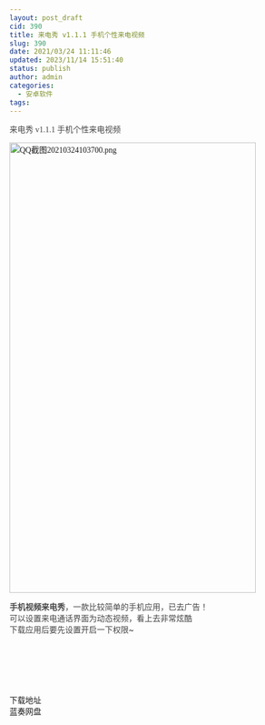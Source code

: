 ```yaml
---
layout: post_draft
cid: 390
title: 来电秀 v1.1.1 手机个性来电视频
slug: 390
date: 2021/03/24 11:11:46
updated: 2023/11/14 15:51:40
status: publish
author: admin
categories: 
  - 安卓软件
tags: 
---
```



<div alt="潮男心博客 www.cnx0.com" >
				<p>
	<span style='color:#444444;font-family:"font-size:16px;font-weight:700;white-space:normal;background-color:#FFFFFF;'>来电秀 v1.1.1 手机个性来电视频</span>
</p>
<p>
	<span style='color:#444444;font-family:"font-size:16px;font-weight:700;white-space:normal;background-color:#FFFFFF;'><a target="_blank" href="https://dbg123.xyz/content/uploadfile/202103/27de1616553447.png" id="ematt:25699"><img src="https://dbg123.xyz/content/uploadfile/202103/27de1616553447.png" title="点击查看原图" alt="QQ截图20210324103700.png" border="0" width="434" height="792"></a><br></span>
</p>
<p>
	<span style='color:#444444;font-family:"font-size:16px;font-weight:700;white-space:normal;background-color:#FFFFFF;'><span style='overflow-wrap:break-word;color:#444444;font-family:-apple-system, BlinkMacSystemFont, "white-space:normal;background-color:#FFFFFF;font-size:small;'><span style="overflow-wrap:break-word;font-weight:700;">手机视频来电秀</span>，一款比较简单的手机应用，已去广告！</span><br style='overflow-wrap:break-word;color:#444444;font-family:-apple-system, BlinkMacSystemFont, "font-size:14px;white-space:normal;background-color:#FFFFFF;'><span style='overflow-wrap:break-word;color:#444444;font-family:-apple-system, BlinkMacSystemFont, "white-space:normal;background-color:#FFFFFF;font-size:small;'>可以设置</span><span style='overflow-wrap:break-word;color:#444444;font-family:-apple-system, BlinkMacSystemFont, "white-space:normal;background-color:#FFFFFF;font-size:small;'>来电</span><span style='overflow-wrap:break-word;color:#444444;font-family:-apple-system, BlinkMacSystemFont, "white-space:normal;background-color:#FFFFFF;font-size:small;'>通话界面为动态视频，看上去非常炫酷</span><br style='overflow-wrap:break-word;color:#444444;font-family:-apple-system, BlinkMacSystemFont, "font-size:14px;white-space:normal;background-color:#FFFFFF;'><span style='overflow-wrap:break-word;color:#444444;font-family:-apple-system, BlinkMacSystemFont, "white-space:normal;background-color:#FFFFFF;font-size:small;'>下载应用后要先设置开启一下权限~</span><br></span>
</p>
<p>
	<span style='color:#444444;font-family:"font-size:16px;font-weight:700;white-space:normal;background-color:#FFFFFF;'><br></span>
</p>
<p>
	<span style='color:#444444;font-family:"font-size:16px;font-weight:700;white-space:normal;background-color:#FFFFFF;'><br></span>
</p>
<p>
	<span style='color:#444444;font-family:"font-size:16px;font-weight:700;white-space:normal;background-color:#FFFFFF;'><br></span>
</p>
<div class="Fengdown_tit">
	<i class="ico"></i>下载地址 
</div>
<span onclick="window.open('https://jxdbgcom.lanzous.com/iXvdWn91oqd');" class="Fengdown"><i class="ico"></i><i class="line"></i>蓝奏网盘</span> 			</div>
			